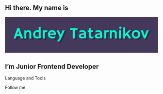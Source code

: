  ## Hi there. My name is

![Header](https://github.com/Andres-Tat/Andres-Tat/blob/main/assets/Header.png)

## I’m Junior Frontend Developer

Language and Tools

Follow me 